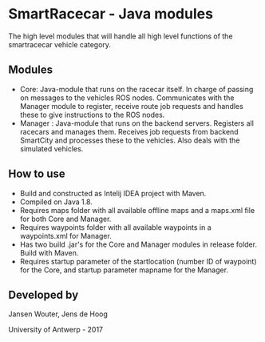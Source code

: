 SmartRacecar - Java modules
================
The high level modules that will handle all high level functions of the smartracecar vehicle category.

## Modules
 - Core: Java-module that runs on the racecar itself. In charge of passing on messages to the vehicles ROS nodes. Communicates with the Manager module to register, receive route job requests and handles these to give instructions to the ROS nodes.
 - Manager : Java-module that runs on the backend servers. Registers all racecars and manages them. Receives job requests from backend SmartCity and processes these to the vehicles. Also deals with the simulated vehicles.


## How to use
 - Build and constructed as Intelij IDEA project with Maven.
 - Compiled on Java 1.8.
 - Requires maps folder with all available offline maps and a maps.xml file for both Core and Manager.
 - Requires waypoints folder with all available waypoints in a waypoints.xml for Manager.
 - Has two build .jar's for the Core and Manager modules in release folder. Build with Maven.
 - Requires startup parameter of the startlocation (number ID of waypoint) for the Core, and startup parameter mapname for the Manager.

## Developed by

Jansen Wouter,
Jens de Hoog

University of Antwerp - 2017
